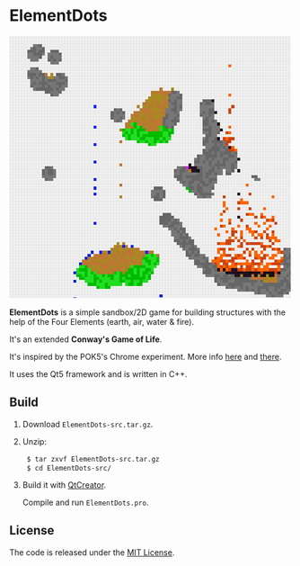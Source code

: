 # ElementDots

![screenshot](screenshot/element-dots-1.png)

**ElementDots** is a simple sandbox/2D game for building structures with the help of the Four Elements (earth, air, water & fire). 

It's an extended **Conway's Game of Life**.

It's inspired by the POK5's Chrome experiment. More info [here](http://pok5.de/elementdots/ "http://pok5.de/elementdots/ ") and [there](https://www.chromeexperiments.com/experiment/element-dots "https://www.chromeexperiments.com/experiment/element-dots").

It uses the Qt5 framework and is written in C++.


## Build

1. Download `ElementDots-src.tar.gz`.

2. Unzip:

        $ tar zxvf ElementDots-src.tar.gz
        $ cd ElementDots-src/

3. Build it with [QtCreator](https://www.qt.io/developers/ "https://www.qt.io/developers/").

     Compile and run `ElementDots.pro`.


## License

The code is released under the [MIT License](LICENSE "LICENSE").
